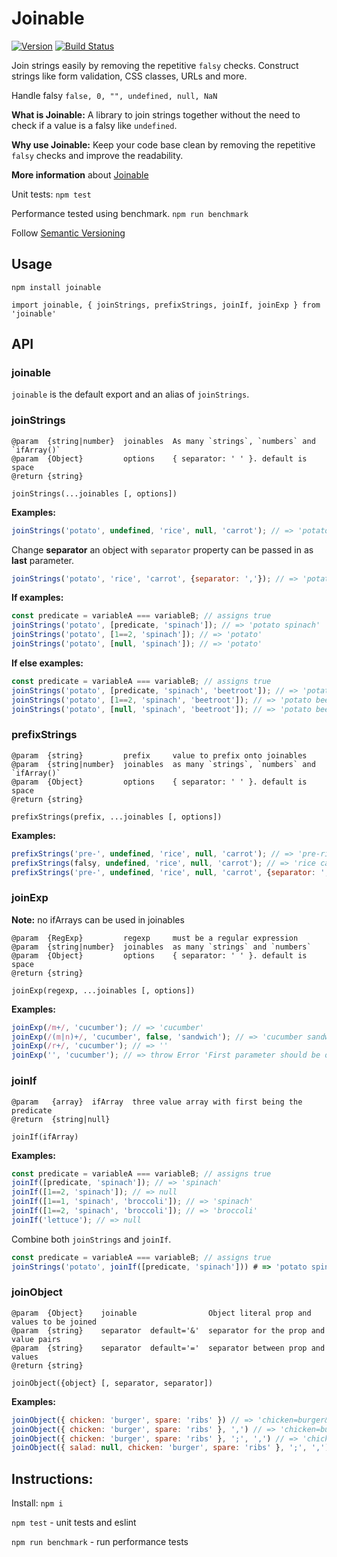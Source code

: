 # Joinable

[![Version](http://img.shields.io/npm/v/joinable.svg)](https://www.npmjs.org/package/joinable) 
[![Build Status](https://travis-ci.org/rkotze/joinable.svg?branch=master)](https://travis-ci.org/rkotze/joinable)

Join strings easily by removing the repetitive `falsy` checks. Construct strings like form validation, CSS classes, URLs and more.

Handle falsy `false, 0, "", undefined, null, NaN`

**What is Joinable:** A library to join strings together without the need to check if a value is a falsy like `undefined`.

**Why use Joinable:** Keep your code base clean by removing the repetitive `falsy` checks and improve the readability.

**More information** about [Joinable](http://www.richardkotze.com/projects/joinable)

Unit tests: `npm test`

Performance tested using benchmark. `npm run benchmark`

Follow [Semantic Versioning](http://semver.org/)

## Usage

`npm install joinable`

`import joinable, { joinStrings, prefixStrings, joinIf, joinExp } from 'joinable'`

## API

### joinable

`joinable` is the default export and an alias of `joinStrings`.

### joinStrings

```
@param  {string|number}  joinables  As many `strings`, `numbers` and `ifArray()`
@param  {Object}         options    { separator: ' ' }. default is space
@return {string}

joinStrings(...joinables [, options])
```

**Examples:**

```JavaScript
joinStrings('potato', undefined, 'rice', null, 'carrot'); // => 'potato rice carrot'
```

Change **separator** an object with `separator` property can be passed in as **last** parameter.

```JavaScript
joinStrings('potato', 'rice', 'carrot', {separator: ','}); // => 'potato,rice,carrot'
```

**If examples:**

```JavaScript
const predicate = variableA === variableB; // assigns true
joinStrings('potato', [predicate, 'spinach']); // => 'potato spinach'
joinStrings('potato', [1==2, 'spinach']); // => 'potato'
joinStrings('potato', [null, 'spinach']); // => 'potato'
```

**If else examples:**

```JavaScript
const predicate = variableA === variableB; // assigns true
joinStrings('potato', [predicate, 'spinach', 'beetroot']); // => 'potato spinach'
joinStrings('potato', [1==2, 'spinach', 'beetroot']); // => 'potato beetroot'
joinStrings('potato', [null, 'spinach', 'beetroot']); // => 'potato beetroot'
```

### prefixStrings

```
@param  {string}         prefix     value to prefix onto joinables
@param  {string|number}  joinables  as many `strings`, `numbers` and `ifArray()`
@param  {Object}         options    { separator: ' ' }. default is space
@return {string}

prefixStrings(prefix, ...joinables [, options])
```

**Examples:**

```JavaScript
prefixStrings('pre-', undefined, 'rice', null, 'carrot'); // => 'pre-rice pre-carrot'
prefixStrings(falsy, undefined, 'rice', null, 'carrot'); // => 'rice carrot'
prefixStrings('pre-', undefined, 'rice', null, 'carrot', {separator: ','}); // => 'pre-rice,pre-carrot'
```

### joinExp

**Note:** no ifArrays can be used in joinables

```
@param  {RegExp}         regexp     must be a regular expression
@param  {string|number}  joinables  as many `strings` and `numbers`
@param  {Object}         options    { separator: ' ' }. default is space
@return {string}

joinExp(regexp, ...joinables [, options])
```

**Examples:**

```JavaScript
joinExp(/m+/, 'cucumber'); // => 'cucumber'
joinExp(/(m|n)+/, 'cucumber', false, 'sandwich'); // => 'cucumber sandwich'
joinExp(/r+/, 'cucumber'); // => ''
joinExp('', 'cucumber'); // => throw Error 'First parameter should be of RegExp type'
```

### joinIf

```
@param   {array}  ifArray  three value array with first being the predicate
@return  {string|null}

joinIf(ifArray)
```

**Examples:**

```JavaScript
const predicate = variableA === variableB; // assigns true
joinIf([predicate, 'spinach']); // => 'spinach'
joinIf([1==2, 'spinach']); // => null
joinIf([1==1, 'spinach', 'broccoli']); // => 'spinach'
joinIf([1==2, 'spinach', 'broccoli']); // => 'broccoli'
joinIf('lettuce'); // => null
```

Combine both `joinStrings` and `joinIf`.

```JavaScript
const predicate = variableA === variableB; // assigns true
joinStrings('potato', joinIf([predicate, 'spinach'])) # => 'potato spinach'
```

### joinObject

```
@param  {Object}    joinable                Object literal prop and values to be joined
@param  {string}    separator  default='&'  separator for the prop and value pairs
@param  {string}    separator  default='='  separator between prop and values
@return {string}

joinObject({object} [, separator, separator])
```

**Examples:**

```JavaScript
joinObject({ chicken: 'burger', spare: 'ribs' }) // => 'chicken=burger&spare=ribs'
joinObject({ chicken: 'burger', spare: 'ribs' }, ',') // => 'chicken=burger,spare=ribs'
joinObject({ chicken: 'burger', spare: 'ribs' }, ';', ',') // => 'chicken,burger;spare,ribs'
joinObject({ salad: null, chicken: 'burger', spare: 'ribs' }, ';', ',') // => 'chicken,burger;spare,ribs'
```

## Instructions:

Install: `npm i`

`npm test` - unit tests and eslint

`npm run benchmark` - run performance tests